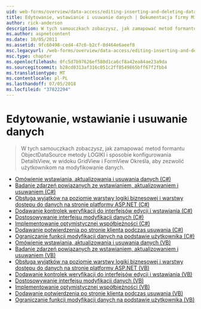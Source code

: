 ```yaml
---
uid: web-forms/overview/data-access/editing-inserting-and-deleting-data/index
title: Edytowanie, wstawianie i usuwanie danych | Dokumentacja firmy Microsoft
author: rick-anderson
description: W tych samouczkach zobaczysz, jak zamapować metod formantu ObjectDataSource metody LOGIKI i sposób konfigurowania GridView DetailsView i FormView co...
ms.author: aspnetcontent
ms.date: 10/05/2011
ms.assetid: 9fc60498-ced4-47c6-b2cf-8d464e6aeef8
msc.legacyurl: /web-forms/overview/data-access/editing-inserting-and-deleting-data
msc.type: chapter
ms.openlocfilehash: 0fc5d7b97626ef580d1ca6cf8a42ea84ae23a9da
ms.sourcegitcommit: b28cd0313af316c051c2ff8549865bff67f2fbb4
ms.translationtype: MT
ms.contentlocale: pl-PL
ms.lasthandoff: 07/05/2018
ms.locfileid: "37822294"
---
```

<a name="editing-inserting-and-deleting-data"></a>Edytowanie, wstawianie i usuwanie danych
====================
> W tych samouczkach zobaczysz, jak zamapować metod formantu ObjectDataSource metody LOGIKI i sposobie konfigurowania DetailsView, w widoku GridView i FormView Określa, aby zezwolić użytkownikom na modyfikowanie danych.


- [Omówienie wstawiania, aktualizowania i usuwania danych (C#)](an-overview-of-inserting-updating-and-deleting-data-cs.md)
- [Badanie zdarzeń powiązanych ze wstawianiem, aktualizowaniem i usuwaniem (C#)](examining-the-events-associated-with-inserting-updating-and-deleting-cs.md)
- [Obsługa wyjątków na poziomie warstwy logiki biznesowej i warstwy dostępu do danych na stronie platformy ASP.NET (C#)](handling-bll-and-dal-level-exceptions-in-an-asp-net-page-cs.md)
- [Dodawanie kontrolek weryfikacji do interfejsów edycji i wstawiania (C#)](adding-validation-controls-to-the-editing-and-inserting-interfaces-cs.md)
- [Dostosowywanie interfejsu modyfikacji danych (C#)](customizing-the-data-modification-interface-cs.md)
- [Implementowanie optymistycznej współbieżności (C#)](implementing-optimistic-concurrency-cs.md)
- [Dodawanie potwierdzenia po stronie klienta podczas usuwania (C#)](adding-client-side-confirmation-when-deleting-cs.md)
- [Ograniczanie funkcji modyfikacji danych na podstawie użytkownika (C#)](limiting-data-modification-functionality-based-on-the-user-cs.md)
- [Omówienie wstawiania, aktualizowania i usuwania danych (VB)](an-overview-of-inserting-updating-and-deleting-data-vb.md)
- [Badanie zdarzeń powiązanych ze wstawianiem, aktualizowaniem i usuwaniem (VB)](examining-the-events-associated-with-inserting-updating-and-deleting-vb.md)
- [Obsługa wyjątków na poziomie warstwy logiki biznesowej i warstwy dostępu do danych na stronie platformy ASP.NET (VB)](handling-bll-and-dal-level-exceptions-in-an-asp-net-page-vb.md)
- [Dodawanie kontrolek weryfikacji do interfejsów edycji i wstawiania (VB)](adding-validation-controls-to-the-editing-and-inserting-interfaces-vb.md)
- [Dostosowywanie interfejsu modyfikacji danych (VB)](customizing-the-data-modification-interface-vb.md)
- [Implementowanie optymistycznej współbieżności (VB)](implementing-optimistic-concurrency-vb.md)
- [Dodawanie potwierdzenia po stronie klienta podczas usuwania (VB)](adding-client-side-confirmation-when-deleting-vb.md)
- [Ograniczanie funkcji modyfikacji danych na podstawie użytkownika (VB)](limiting-data-modification-functionality-based-on-the-user-vb.md)
